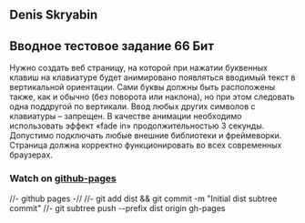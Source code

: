 ## Denis Skryabin

## Вводное тестовое задание 66 Бит

Нужно создать веб страницу, на которой при нажатии буквенных клавиш на клавиатуре будет анимировано появляться вводимый текст в вертикальной ориентации. 
Сами буквы должны быть расположены также, как и обычно (без поворота или наклона), но при этом следовать одна поддругой по вертикали.
Ввод любых других символов с клавиатуры – запрещен.
В качестве анимации необходимо использовать эффект «fade in» продолжительностью 3 секунды.
Допустимо подключать любые внешние библиотеки и фреймеворки.
Страница должна корректно функционировать во всех современных браузерах.


### Watch on [github-pages](https://sden4.github.io/66bit_test-work/)



//- github pages -//
//- git add dist && git commit -m "Initial dist subtree commit"
//- git subtree push --prefix dist origin gh-pages